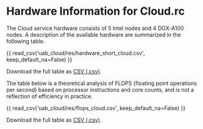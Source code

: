 # Hardware Information for Cloud.rc

The Cloud service hardware consists of 5 Intel nodes and 4 DGX-A100 nodes. A description of the available hardware are summarized in the following table.

{{ read_csv('uab_cloud/res/hardware_short_cloud.csv', keep_default_na=False) }}

Download the full table as [CSV (.csv)](./res/hardware_short_cloud.csv).

The table below is a theoretical analysis of FLOPS (floating point operations per second) based on processor instructions and core counts, and is not a reflection of efficiency in practice.

{{ read_csv('uab_cloud/res/flops_cloud.csv', keep_default_na=False) }}

Download the full table as [CSV (.csv)](./res/flops_cloud.csv).
